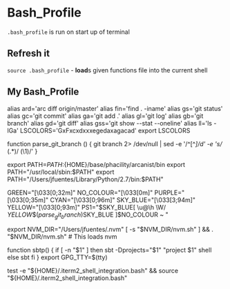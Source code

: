 # Bash_Profile

`.bash_profile` is run on start up of terminal

## Refresh it

`source .bash_profile` -  **load**s given functions file into the current shell 

## My Bash_Profile

alias ard='arc diff origin/master'
alias fin='find . -iname'
alias gs='git status'
alias gc='git commit'
alias ga='git add .'
alias gl='git log'
alias gb='git branch'
alias gd='git diff'
alias gss='git show --stat --oneline'
alias ll='ls -lGa'
LSCOLORS='GxFxcxdxxxegedaxagacad'
export LSCOLORS

function parse_git_branch () {
git branch 2> /dev/null | sed -e '/^[^*]/d' -e 's/* \(.*\)/ (\1)/'
}

export PATH=${PATH}:${HOME}/base/phacility/arcanist/bin
export PATH="/usr/local/sbin:$PATH"
export PATH="/Users/jfuentes/Library/Python/2.7/bin:$PATH"

GREEN="\[\033[0;32m\]"
NO_COLOUR="\[\033[0m\]"
PURPLE="\[\033[0;35m\]"
CYAN="\[\033[0;96m\]"
SKY_BLUE="\[\033[3;94m\]"
YELLOW="\[\033[0;93m\]"
PS1="$SKY_BLUE[ \u@\h \W/ $YELLOW\$(parse_git_branch)$SKY_BLUE ]$NO_COLOUR ~ "

export NVM_DIR="/Users/jfuentes/.nvm"
[ -s "$NVM_DIR/nvm.sh" ] && . "$NVM_DIR/nvm.sh"  # This loads nvm

function sbtp() {
 if [ -n "$1" ]
 then
     sbt -Dprojects="$1" "project $1" shell
 else
    sbt
 fi
}
export GPG_TTY=$(tty)

test -e "${HOME}/.iterm2_shell_integration.bash" && source "${HOME}/.iterm2_shell_integration.bash"